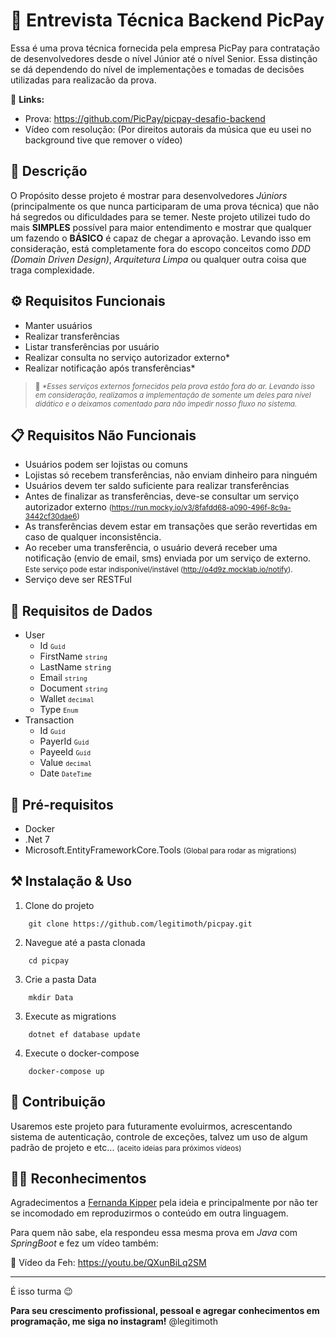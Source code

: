 # 📝 Entrevista Técnica Backend PicPay

Essa é uma prova técnica fornecida pela empresa PicPay para contratação de desenvolvedores desde o nível Júnior até o nível Senior. Essa distinção se dá dependendo do nível de implementações e tomadas de decisões utilizadas para realizacão da prova.

🔗 **Links:**
- Prova: https://github.com/PicPay/picpay-desafio-backend
- Vídeo com resolução: (Por direitos autorais da música que eu usei no background tive que remover o vídeo)

## 🔖 Descrição

O Propósito desse projeto é mostrar para desenvolvedores _Júniors_ (principalmente os que nunca participaram de uma prova técnica) que não há segredos ou dificuldades para se temer. Neste projeto utilizei tudo do mais **SIMPLES** possível para maior entendimento e mostrar que qualquer um fazendo o **BÁSICO** é capaz de chegar a aprovação. Levando isso em consideração, está completamente fora do escopo conceitos como _DDD (Domain Driven Design)_, _Arquitetura Limpa_ ou qualquer outra coisa que traga complexidade.

## ⚙️ Requisitos Funcionais

- Manter usuários
- Realizar transferências
- Listar transferências por usuário
- Realizar consulta no serviço autorizador externo*
- Realizar notificação após transferências*

> <small> 🚧 _*Esses serviços externos fornecidos pela prova estão fora do ar. Levando isso em consideração, realizamos a implementação de somente um deles para nível didático e o deixamos comentado para não impedir nosso fluxo no sistema._</small>

## 📋 Requisitos Não Funcionais
- Usuários podem ser lojistas ou comuns
- Lojistas só recebem transferências, não enviam dinheiro para ninguém
- Usuários devem ter saldo suficiente para realizar transferências
- Antes de finalizar as transferências, deve-se consultar um serviço autorizador externo <small>(https://run.mocky.io/v3/8fafdd68-a090-496f-8c9a-3442cf30dae6)</small>
- As transferências devem estar em transações que serão revertidas em caso de qualquer inconsistência.
- Ao receber uma transferência, o usuário deverá receber uma notificação (envio de email, sms) enviada por um serviço de externo. <small>Este serviço pode estar indisponível/instável (http://o4d9z.mocklab.io/notify).</small>
- Serviço deve ser RESTFul

## 🎲 Requisitos de Dados
- User
    - Id  <small>`Guid`</small>
    - FirstName  <small>`string`</small>
    - LastName  `string`</small>
    - Email  <small>`string`</small>
    - Document  <small>`string`</small>
    - Wallet  <small>`decimal`</small>
    - Type  <small>`Enum`</small>
- Transaction
    - Id <small>`Guid`</small>
    - PayerId <small>`Guid`</small>
    - PayeeId <small>`Guid`</small>
    - Value <small>`decimal`</small>
    - Date <small>`DateTime`</small>

## 🧩 Pré-requisitos

- Docker
- .Net 7
- Microsoft.EntityFrameworkCore.Tools <small>(Global para rodar as migrations)</small>

## ⚒️ Instalação & Uso
1. Clone do projeto
```shell
    git clone https://github.com/legitimoth/picpay.git
```
2. Navegue até a pasta clonada
```shell
    cd picpay
```
3. Crie a pasta Data
```shell
    mkdir Data
```
3. Execute as migrations
```shell
    dotnet ef database update
```
4. Execute o docker-compose
```shell
    docker-compose up
```

## 📨 Contribuição

Usaremos este projeto para futuramente evoluirmos, acrescentando sistema de autenticação, controle de exceções, talvez um uso de algum padrão de projeto e etc... <small>(aceito ideias para próximos vídeos) </small>

## 🙏🏻 Reconhecimentos

Agradecimentos a [Fernanda Kipper](https://github.com/Fernanda-Kipper) pela ideia e principalmente por não ter se incomodado em reproduzirmos o conteúdo em outra linguagem.

Para quem não sabe, ela respondeu essa mesma prova em _Java_ com _SpringBoot_ e fez um vídeo também:

🔗 Vídeo da Feh: https://youtu.be/QXunBiLq2SM

---

É isso turma 😉

**Para seu crescimento profissional, pessoal e agregar conhecimentos em programação, me siga no instagram!**
@legitimoth
